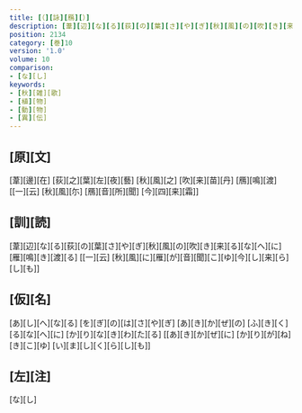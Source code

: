 ```yaml
---
title: [（][詠][鴈][）]
description: [葦][辺][な][る][荻][の][葉][さ][や][ぎ][秋][風][の][吹][き][来][る][な][へ][に][雁][鳴][き][渡][る] [[一][云] [秋][風][に][雁][が][音][聞][こ][ゆ][今][し][来][ら][し][も]]
position: 2134
category: [巻]10
version: '1.0'
volume: 10
comparison:
- [な][し]
keywords:
- [秋][雑][歌]
- [植][物]
- [動][物]
- [異][伝]
---
```


## [原][文]

[葦][邊][在] [荻][之][葉][左][夜][藝] [秋][風][之] [吹][来][苗][丹] [鴈][鳴][渡] [[一][云] [秋][風][尓] [鴈][音][所][聞] [今][四][来][霜]]

## [訓][読]

[葦][辺][な][る][荻][の][葉][さ][や][ぎ][秋][風][の][吹][き][来][る][な][へ][に][雁][鳴][き][渡][る] [[一][云] [秋][風][に][雁][が][音][聞][こ][ゆ][今][し][来][ら][し][も]]

## [仮][名]

[あ][し][へ][な][る] [を][ぎ][の][は][さ][や][ぎ] [あ][き][か][ぜ][の] [ふ][き][く][る][な][へ][に] [か][り][な][き][わ][た][る] [[あ][き][か][ぜ][に] [か][り][が][ね][き][こ][ゆ] [い][ま][し][く][ら][し][も]]

## [左][注]

[な][し]
